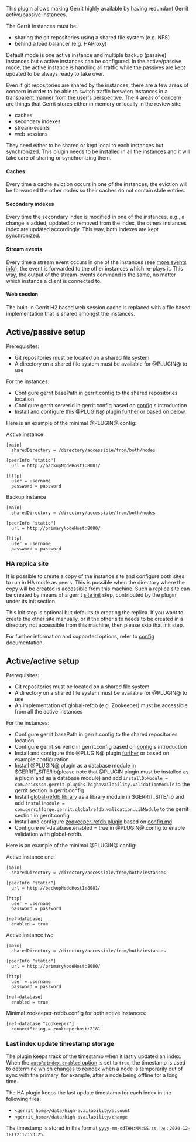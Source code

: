 
This plugin allows making Gerrit highly available by having redundant Gerrit
active/passive instances.

The Gerrit instances must be:

* sharing the git repositories using a shared file system (e.g. NFS)
* behind a load balancer (e.g. HAProxy)

Default mode is one active instance and multiple backup (passive) instances
but `n` active instances can be configured. In the active/passive mode, the active
instance is handling all traffic while the passives are kept updated to be always
ready to take over.

Even if git repositories are shared by the instances, there are a few areas
of concern in order to be able to switch traffic between instances in a
transparent manner from the user's perspective. The 4 areas of concern are
things that Gerrit stores either in memory or locally in the review site:

* caches
* secondary indexes
* stream-events
* web sessions

They need either to be shared or kept local to each instances but synchronized.
This plugin needs to be installed in all the instances and it will take care of
sharing or synchronizing them.

#### Caches
Every time a cache eviction occurs in one of the instances, the eviction will be
forwarded the other nodes so their caches do not contain stale entries.

#### Secondary indexes
Every time the secondary index is modified in one of the instances, e.g., a change
is added, updated or removed from the index, the others instances index are updated
accordingly. This way, both indexes are kept synchronized.

#### Stream events
Every time a stream event occurs in one of the instances
(see [more events info](https://gerrit-review.googlesource.com/Documentation/cmd-stream-events.html#events)),
the event is forwarded to the other instances which re-plays it. This way, the output
of the stream-events command is the same, no matter which  instance a client is
connected to.

#### Web session
The built-in Gerrit H2 based web session cache is replaced with a file based
implementation that is shared amongst the instances.

## Active/passive setup

Prerequisites:

* Git repositories must be located on a shared file system
* A directory on a shared file system must be available for @PLUGIN@ to use

For the instances:

* Configure gerrit.basePath in gerrit.config to the shared repositories location
* Configure gerrit.serverId in gerrit.config based on [config](config.md)'s introduction
* Install and configure this @PLUGIN@ plugin [further](config.md) or based on below.

Here is an example of the minimal @PLUGIN@.config:

Active instance

```
[main]
  sharedDirectory = /directory/accessible/from/both/nodes

[peerInfo "static"]
  url = http://backupNodeHost1:8081/

[http]
  user = username
  password = password
```

Backup instance

```
[main]
  sharedDirectory = /directory/accessible/from/both/nodes

[peerInfo "static"]
  url = http://primaryNodeHost:8080/

[http]
  user = username
  password = password
```

### HA replica site

It is possible to create a copy of the instance site and configure both
sites to run in HA mode as peers. This is possible when the directory where
the copy will be created is accessible from this machine. Such a replica site
can be created by means of a gerrit [site init](../../../Documentation/pgm-init.html) step,
contributed by the plugin under its init section.

This init step is optional but defaults to creating the replica. If you want to
create the other site manually, or if the other site needs to be created in a
directory not accessible from this machine, then please skip that init step.

For further information and supported options, refer to [config](config.md)
documentation.

## Active/active setup

Prerequisites:

* Git repositories must be located on a shared file system
* A directory on a shared file system must be available for @PLUGIN@ to use
* An implementation of global-refdb (e.g. Zookeeper) must be accessible from all the active
instances

For the instances:

* Configure gerrit.basePath in gerrit.config to the shared repositories location
* Configure gerrit.serverId in gerrit.config based on [config](config.md)'s introduction
* Install and configure this @PLUGIN@ plugin [further](config.md) or based on example
configuration
* Install @PLUGIN@ plugin as a database module in $GERRIT_SITE/lib(please note that
@PLUGIN plugin must be installed as a plugin and as a database module) and add
`installDbModule = com.ericsson.gerrit.plugins.highavailability.ValidationModule`
to the gerrit section in gerrit.config
* Install [global-refdb library](https://mvnrepository.com/artifact/com.gerritforge/global-refdb) as a library module in $GERRIT_SITE/lib and add
`installModule = com.gerritforge.gerrit.globalrefdb.validation.LibModule` to the gerrit
section in gerrit.config
* Install and configure [zookeeper-refdb plugin](https://gerrit-ci.gerritforge.com/view/Plugins-master/job/plugin-zookeeper-refdb-bazel-master) based on [config.md](https://gerrit.googlesource.com/plugins/zookeeper-refdb/+/refs/heads/master/src/main/resources/Documentation/config.md)
* Configure ref-database.enabled = true in @PLUGIN@.config to enable validation with
global-refdb.

Here is an example of the minimal @PLUGIN@.config:

Active instance one

```
[main]
  sharedDirectory = /directory/accessible/from/both/instances

[peerInfo "static"]
  url = http://backupNodeHost1:8081/

[http]
  user = username
  password = password

[ref-database]
  enabled = true
```

Active instance two

```
[main]
  sharedDirectory = /directory/accessible/from/both/instances

[peerInfo "static"]
  url = http://primaryNodeHost:8080/

[http]
  user = username
  password = password

[ref-database]
  enabled = true
```

Minimal zookeeper-refdb.config for both active instances:

```
[ref-database "zookeeper"]
  connectString = zookeeperhost:2181
```
### Last index update timestamp storage

The plugin keeps track of the timestamp when it lastly updated an index.
When the [`autoReindex.enabled` option](config.md) is set to `true`, the timestamp
is used to determine which changes to reindex when a node is temporarily out of
sync with the primary, for example, after a node being offline for a long time.

The HA plugin keeps the last update timestamp for each index in the following files:
* `<gerrit_home>/data/high-availability/account`
* `<gerrit_home>/data/high-availability/change`

The timestamp is stored in this format `yyyy-mm-ddTHH:MM:SS.ss`, i.e.: `2020-12-18T12:17:53.25`.
